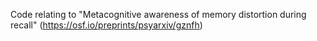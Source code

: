 Code relating to "Metacognitive awareness of memory distortion during recall" (https://osf.io/preprints/psyarxiv/gznfh)
